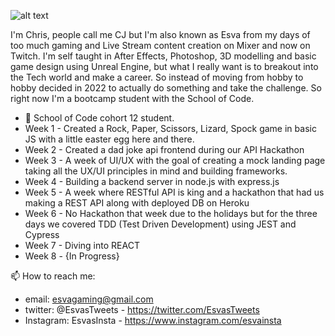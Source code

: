 ![alt text](https://media2.giphy.com/media/xTiIzJSKB4l7xTouE8/giphy.gif)

I'm Chris, people call me CJ but I'm also known as Esva from my days of too much gaming and Live Stream content creation on Mixer and now on Twitch. I'm self taught in After Effects, Photoshop, 3D modelling and basic game design using Unreal Engine, but what I really want is to breakout into the Tech world and make a career. So instead of moving from hobby to hobby decided in 2022 to actually do something and take the challenge. So right now I'm a bootcamp student with the School of Code.


- 🔭 School of Code cohort 12 student.
- Week 1 - Created a Rock, Paper, Scissors, Lizard, Spock game in basic JS with a little easter egg here and there.
- Week 2 - Created a dad joke api frontend during our API Hackathon
- Week 3 - A week of UI/UX with the goal of creating a mock landing page taking all the UX/UI principles in mind and building frameworks.
- Week 4 - Building a backend server in node.js with express.js
- Week 5 - A week where RESTful API is king and a hackathon that had us making a REST API along with deployed DB on Heroku
- Week 6 - No Hackathon that week due to the holidays but for the three days we covered TDD (Test Driven Development) using JEST and Cypress
- Week 7 - Diving into REACT
- Week 8 - {In Progress}



📫 How to reach me:
- email: esvagaming@gmail.com
- twitter: @EsvasTweets - https://twitter.com/EsvasTweets
- Instagram: EsvasInsta - https://www.instagram.com/esvainsta
